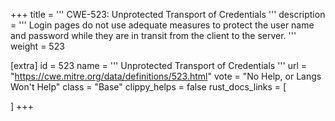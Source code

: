 +++
title = '''
CWE-523: Unprotected Transport of Credentials
'''
description	= '''
Login pages do not use adequate measures to protect the user name and password while they are in transit from the client to the server.
'''
weight = 523

[extra]
id = 523
name = '''
Unprotected Transport of Credentials
'''
url = "https://cwe.mitre.org/data/definitions/523.html"
vote = "No Help, or Langs Won't Help"
class = "Base"
clippy_helps = false
rust_docs_links = [
	
]
+++
